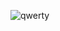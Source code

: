 ![qwerty](https://user-images.githubusercontent.com/119577944/219966211-ece8601d-9cb0-4918-a2c9-ed7a591e396b.gif)
